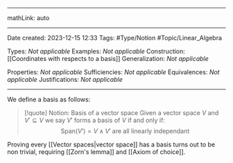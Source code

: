 
---

mathLink: auto

---
Date created: 2023-12-15 12:33
Tags: #Type/Notion #Topic/Linear_Algebra 

Types: _Not applicable_
Examples: _Not applicable_
Construction: [[Coordinates with respects to a basis]]
Generalization: _Not applicable_

Properties: _Not applicable_
Sufficiencies: _Not applicable_
Equivalences: _Not applicable_
Justifications: _Not applicable_

---  

We define a basis as follows:

> [!quote] Notion: Basis of a vector space
> Given a vector space $V$ and $V' \subseteq V$ we say $V'$ forms a basis of $V$ if and only  if: $$ \text{Span}(V')=V \land V' \; \text{are all linearly independant}$$

Proving every [[Vector spaces|vector space]] has a basis turns out to be non trivial, requiring [[Zorn's lemma]] and [[Axiom of choice]].